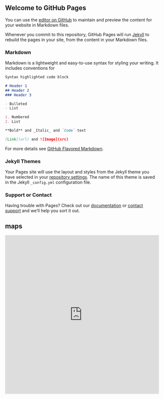 ## Welcome to GitHub Pages

You can use the [editor on GitHub](https://github.com/ebrelsford/potential-octo-garbanzo/edit/master/index.md) to maintain and preview the content for your website in Markdown files.

Whenever you commit to this repository, GitHub Pages will run [Jekyll](https://jekyllrb.com/) to rebuild the pages in your site, from the content in your Markdown files.

### Markdown

Markdown is a lightweight and easy-to-use syntax for styling your writing. It includes conventions for

```markdown
Syntax highlighted code block

# Header 1
## Header 2
### Header 3

- Bulleted
- List

1. Numbered
2. List

**Bold** and _Italic_ and `Code` text

[Link](url) and ![Image](src)
```

For more details see [GitHub Flavored Markdown](https://guides.github.com/features/mastering-markdown/).

### Jekyll Themes

Your Pages site will use the layout and styles from the Jekyll theme you have selected in your [repository settings](https://github.com/ebrelsford/potential-octo-garbanzo/settings). The name of this theme is saved in the Jekyll `_config.yml` configuration file.

### Support or Contact

Having trouble with Pages? Check out our [documentation](https://help.github.com/categories/github-pages-basics/) or [contact support](https://github.com/contact) and we’ll help you sort it out.

## maps

<iframe width="100%" height="520" frameborder="0" src="https://thenewschool.carto.com/u/brelsfoeagain/builder/971e4d90-ee27-11e6-8b3a-0e3ebc282e83/embed" allowfullscreen webkitallowfullscreen mozallowfullscreen oallowfullscreen msallowfullscreen></iframe>
